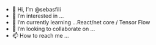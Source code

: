 - 👋 Hi, I’m @sebasfili
- 👀 I’m interested in ...
- 🌱 I’m currently learning ...React/net core / Tensor Flow
- 💞️ I’m looking to collaborate on ...
- 📫 How to reach me ...

<!---
sebasfili/sebasfili is a ✨ special ✨ repository because its `README.md` (this file) appears on your GitHub profile.
You can click the Preview link to take a look at your changes.
--->
